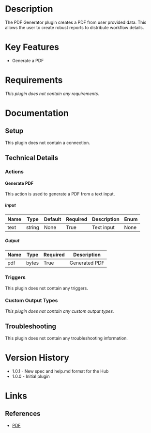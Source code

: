 # Description

The PDF Generator plugin creates a PDF from user provided data. This allows the user to create robust reports to distribute workflow details.

# Key Features

* Generate a PDF

# Requirements

_This plugin does not contain any requirements._

# Documentation

## Setup

This plugin does not contain a connection.

## Technical Details

### Actions

#### Generate PDF

This action is used to generate a PDF from a text input.

##### Input

|Name|Type|Default|Required|Description|Enum|
|----|----|-------|--------|-----------|----|
|text|string|None|True|Text input|None|

##### Output

|Name|Type|Required|Description|
|----|----|--------|-----------|
|pdf|bytes|True|Generated PDF|

### Triggers

This plugin does not contain any triggers.

### Custom Output Types

_This plugin does not contain any custom output types._

## Troubleshooting

This plugin does not contain any troubleshooting information.

# Version History

* 1.0.1 - New spec and help.md format for the Hub
* 1.0.0 - Initial plugin

# Links

## References

* [PDF](https://en.wikipedia.org/wiki/Portable_Document_Format)

